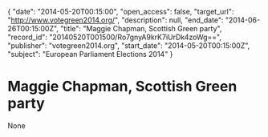{
  "date": "2014-05-20T00:15:00", 
  "open_access": false, 
  "target_url": "http://www.votegreen2014.org/", 
  "description": null, 
  "end_date": "2014-06-26T00:15:00Z", 
  "title": "Maggie Chapman, Scottish Green party", 
  "record_id": "20140520T001500/Ro7gnyA9krK7iUrDk4zoWg==", 
  "publisher": "votegreen2014.org", 
  "start_date": "2014-05-20T00:15:00Z", 
  "subject": "European Parliament Elections 2014"
}

# Maggie Chapman, Scottish Green party

None